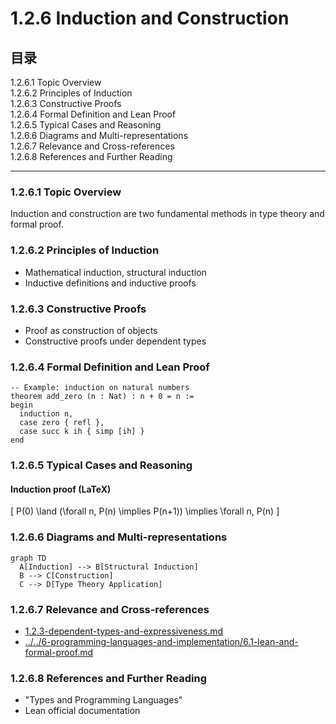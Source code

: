 # 1.2.6 Induction and Construction

## 目录

1.2.6.1 Topic Overview  
1.2.6.2 Principles of Induction  
1.2.6.3 Constructive Proofs  
1.2.6.4 Formal Definition and Lean Proof  
1.2.6.5 Typical Cases and Reasoning  
1.2.6.6 Diagrams and Multi-representations  
1.2.6.7 Relevance and Cross-references  
1.2.6.8 References and Further Reading  

---

### 1.2.6.1 Topic Overview

Induction and construction are two fundamental methods in type theory and formal proof.

### 1.2.6.2 Principles of Induction

- Mathematical induction, structural induction
- Inductive definitions and inductive proofs

### 1.2.6.3 Constructive Proofs

- Proof as construction of objects
- Constructive proofs under dependent types

### 1.2.6.4 Formal Definition and Lean Proof

```lean
-- Example: induction on natural numbers
theorem add_zero (n : Nat) : n + 0 = n :=
begin
  induction n,
  case zero { refl },
  case succ k ih { simp [ih] }
end
```

### 1.2.6.5 Typical Cases and Reasoning

#### Induction proof (LaTeX)

\[
P(0) \land (\forall n, P(n) \implies P(n+1)) \implies \forall n, P(n)
\]

### 1.2.6.6 Diagrams and Multi-representations

```mermaid
graph TD
  A[Induction] --> B[Structural Induction]
  B --> C[Construction]
  C --> D[Type Theory Application]
```

### 1.2.6.7 Relevance and Cross-references

- [1.2.3-dependent-types-and-expressiveness.md](./1.2.3-dependent-types-and-expressiveness.md)
- [../../6-programming-languages-and-implementation/6.1-lean-and-formal-proof.md](../../6-programming-languages-and-implementation/6.1-lean-and-formal-proof.md)

### 1.2.6.8 References and Further Reading

- "Types and Programming Languages"
- Lean official documentation
